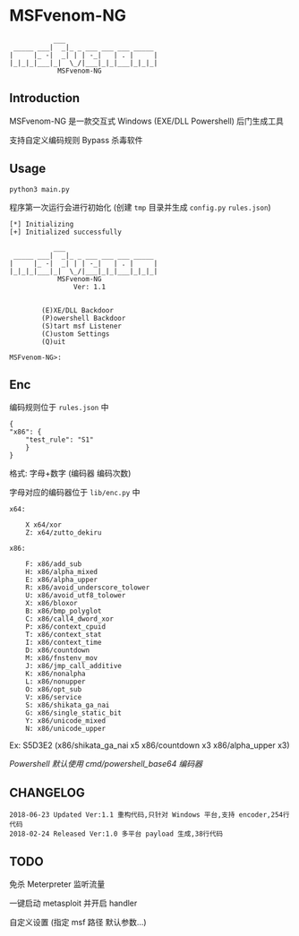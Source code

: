 # MSFvenom-NG

```
           ___
 _____ ___|  _|_ _ ___ ___ ___ _____
|     |_ -|  _| | | -_|   | . |     |
|_|_|_|___|_|  \_/|___|_|_|___|_|_|_|
         	MSFvenom-NG
```

## Introduction

MSFvenom-NG 是一款交互式 Windows (EXE/DLL Powershell) 后门生成工具

支持自定义编码规则 Bypass 杀毒软件

## Usage

`python3 main.py`

程序第一次运行会进行初始化 (创建 `tmp` 目录并生成 `config.py` `rules.json`)

```
[*] Initializing
[+] Initialized successfully

    	   ___
 _____ ___|  _|_ _ ___ ___ ___ _____
|     |_ -|  _| | | -_|   | . |     |
|_|_|_|___|_|  \_/|___|_|_|___|_|_|_|
         	MSFvenom-NG
         		Ver: 1.1
    	

        (E)XE/DLL Backdoor
        (P)owershell Backdoor
        (S)tart msf Listener
        (C)ustom Settings
        (Q)uit
        
MSFvenom-NG>:
```

## Enc

编码规则位于 `rules.json` 中

```
{
"x86": {
	"test_rule": "S1"
	}
}
```

格式: 字母+数字 (编码器 编码次数)

字母对应的编码器位于 `lib/enc.py` 中

```
x64:

	X x64/xor
	Z: x64/zutto_dekiru

x86:

	F: x86/add_sub
	H: x86/alpha_mixed
	E: x86/alpha_upper
	R: x86/avoid_underscore_tolower
	U: x86/avoid_utf8_tolower
	X: x86/bloxor
	B: x86/bmp_polyglot
	C: x86/call4_dword_xor
	P: x86/context_cpuid
	T: x86/context_stat
	I: x86/context_time
	D: x86/countdown
	M: x86/fnstenv_mov
	J: x86/jmp_call_additive
	K: x86/nonalpha
	L: x86/nonupper
	O: x86/opt_sub
	V: x86/service
	S: x86/shikata_ga_nai
	G: x86/single_static_bit
	Y: x86/unicode_mixed
	N: x86/unicode_upper
```

Ex: S5D3E2 (x86/shikata_ga_nai x5 x86/countdown x3 x86/alpha_upper x3)

*Powershell 默认使用 cmd/powershell_base64 编码器*

## CHANGELOG

```
2018-06-23 Updated Ver:1.1 重构代码,只针对 Windows 平台,支持 encoder,254行代码
2018-02-24 Released Ver:1.0 多平台 payload 生成,38行代码
```

## TODO

免杀 Meterpreter 监听流量

一键启动 metasploit 并开启 handler

自定义设置 (指定 msf 路径 默认参数...)
